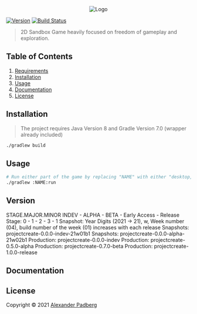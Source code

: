 <div style="text-align:center"><img src="http://playprojectcreate.com/ProjectCreate-Logo.png"  alt="Logo"/></div>

[![Version](https://img.shields.io/badge/version-0.0.0-blue.svg?style=for-the-badge&logo=version)]()
[![Build Status](https://img.shields.io/badge/build-success-brightgreen?style=for-the-badge&logo=jenkins)](http://jenkins.playprojectcreate.com/job/project-create/)

> 2D Sandbox Game heavily focused on freedom of gameplay and exploration.

## Table of Contents
1. [Requirements](#requirements)
2. [Installation](#installation)
3. [Usage](#usage)
4. [Documentation](#documentation)
5. [License](#license)

## Installation
> The project requires Java Version 8 and Gradle Version 7.0 (wrapper already included)
```sh
./gradlew build
```

## Usage
```sh
# Run either part of the game by replacing "NAME" with either "desktop, editor or server"
./gradlew :NAME:run
```

## Version
STAGE.MAJOR.MINOR 
INDEV - ALPHA - BETA - Early Access - Release
Stage: 0 - 1 - 2 - 3 - 1
Snapshot: Year Digits (2021 -> 21), w, Week number (04), build number of the week (01) increases with each release
Snapshots: projectcreate-0.0.0-indev-21w01b1
Snapshots: projectcreate-0.0.0-alpha-21w02b1
Production: projectcreate-0.0.0-indev
Production: projectcreate-0.5.0-alpha
Production: projectcreate-0.7.0-beta
Production: projectcreate-1.0.0-release

## Documentation

## License

Copyright © 2021 [Alexander Padberg](https://github.com/undefinedhuman)
